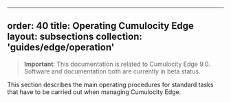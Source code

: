 
---
order: 40
title: Operating Cumulocity Edge
layout: subsections
collection: 'guides/edge/operation'
---

>**Important**: This documentation is related to Cumulocity Edge 9.0. Software and documentation both are currently in beta status.

This section describes the main operating procedures for standard tasks that have to be carried out when managing Cumulocity Edge. 
